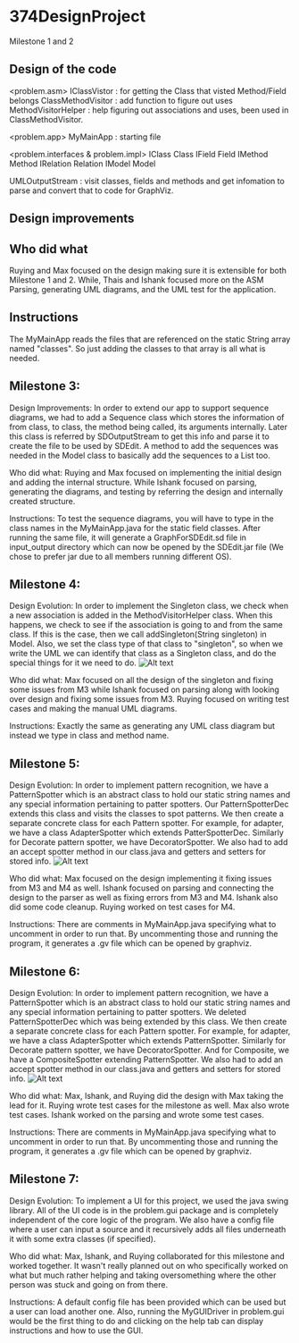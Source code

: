 # 374DesignProject


Milestone 1 and 2

Design of the code
--

<problem.asm>
IClassVistor : for getting the Class that visted Method/Field belongs
ClassMethodVisitor : add function to figure out uses
MethodVisitorHelper : help figuring out associations and uses, been used in ClassMethodVisitor.

<problem.app>
MyMainApp : starting file

<problem.interfaces & problem.impl>
IClass Class
IField Field
IMethod Method
IRelation Relation
IModel Model  

UMLOutputStream : visit classes, fields and methods and get infomation to parse and convert that to code for GraphViz.


Design improvements
--


Who did what
--
Ruying and Max focused on the design making sure it is extensible for both Milestone 1 and 2.
While, Thais and Ishank focused more on the ASM Parsing, generating UML diagrams, and the UML test for the application.

Instructions
--
The MyMainApp reads the files that are referenced on the static String array named "classes". So just adding the classes to that array is all what is needed.


Milestone 3:
--
Design Improvements:
	In order to extend our app to support sequence diagrams, we had to add a Sequence class which stores the information of from class, to class, the method being called, its arguments internally. Later this class is referred by SDOutputStream to get this info and parse it to create the file to be used by SDEdit. A method to add the sequences was needed in the Model class to basically add the sequences to a List too.

Who did what:
	Ruying and Max focused on implementing the initial design and adding the internal structure. While Ishank focused on parsing, generating the diagrams, and testing by referring the design and internally created structure.

Instructions:
	To test the sequence diagrams, you will have to type in the class names in the MyMainApp.java for the static field classes. After running the same file, it will generate a GraphForSDEdit.sd file in input_output directory which can now be opened by the SDEdit.jar file (We chose to prefer jar due to all members running different OS).

Milestone 4:
--
Design Evolution:
	In order to implement the Singleton class, we check when a new association is added in the MethodVisitorHelper class. When this happens, we check to see if the association is going to and from the same class. If this is the case, then we call addSingleton(String singleton) in Model. Also, we set the class type of that class to "singleton", so when we write the UML we can identify that class as a Singleton class, and do the special things for it we need to do.
	![Alt text](https://github.com/tandoni/374DesignProject/blob/master/docs/UMLOurProj.png "design UML")

Who did what:
	Max focused on all the design of the singleton and fixing some issues from M3 while Ishank focused on parsing along with looking over design and fixing some issues from M3. Ruying focused on writing test cases and making the manual UML diagrams.

Instructions:
	Exactly the same as generating any UML class diagram but instead we type in class and method name.


Milestone 5:
--
Design Evolution:
	In order to implement pattern recognition, we have a PatternSpotter which is an abstract class to hold our static string names and any special information pertaining to patter spotters. Our PatternSpotterDec extends this class and visits the classes to spot patterns. We then create a separate concrete class for each Pattern spotter. For example, for adapter, we have a class AdapterSpotter which extends PatterSpotterDec. Similarly for Decorate pattern spotter, we have DecoratorSpotter. We also had to add an accept spotter method in our class.java and getters and setters for stored info.
	![Alt text](https://github.com/tandoni/374DesignProject/blob/master/docs/UMLOurProj_M5.png "design UML")

Who did what:
	Max focused on the design implementing it fixing issues from M3 and M4 as well. Ishank focused on parsing and connecting the design to the parser as well as fixing errors from M3 and M4. Ishank also did some code cleanup. Ruying worked on test cases for M4.

Instructions:
	There are comments in MyMainApp.java specifying what to uncomment in order to run that. By uncommenting those and running the program, it generates a .gv file which can be opened by graphviz.


Milestone 6:
--
Design Evolution:
	In order to implement pattern recognition, we have a PatternSpotter which is an abstract class to hold our static string names and any special information pertaining to patter spotters. We deleted PatternSpotterDec which was being extended by this class. We then create a separate concrete class for each Pattern spotter. For example, for adapter, we have a class AdapterSpotter which extends PatternSpotter. Similarly for Decorate pattern spotter, we have DecoratorSpotter. And for Composite, we have a CompositeSpotter extending PatternSpotter. We also had to add an accept spotter method in our class.java and getters and setters for stored info.
	![Alt text](	https://github.com/tandoni/374DesignProject/blob/master/docs/UMLOurProj-M6.png "design UML")


Who did what:
	Max, Ishank, and Ruying did the design with Max taking the lead for it. Ruying wrote test cases for the milestone as well. Max also wrote test cases. Ishank worked on the parsing and wrote some test cases.

Instructions:
	There are comments in MyMainApp.java specifying what to uncomment in order to run that. By uncommenting those and running the program, it generates a .gv file which can be opened by graphviz.


Milestone 7:
--
Design Evolution:
	To implement a UI for this project, we used the java swing library. All of the UI code is in the problem.gui package and is completely independent of the core logic of the program. We also have a config file where a user can input a source and it recursively adds all files underneath it with some extra classes (if specified). 

Who did what:
	Max, Ishank, and Ruying collaborated for this milestone and worked together. It wasn't really planned out on who specifically worked on what but much rather helping and taking oversomething where the other person was stuck and going on from there. 

Instructions:
	A default config file has been provided which can be used but a user can load another one. Also, running the MyGUIDriver in problem.gui would be the first thing to do and clicking on the help tab can display instructions and how to use the GUI.
	

